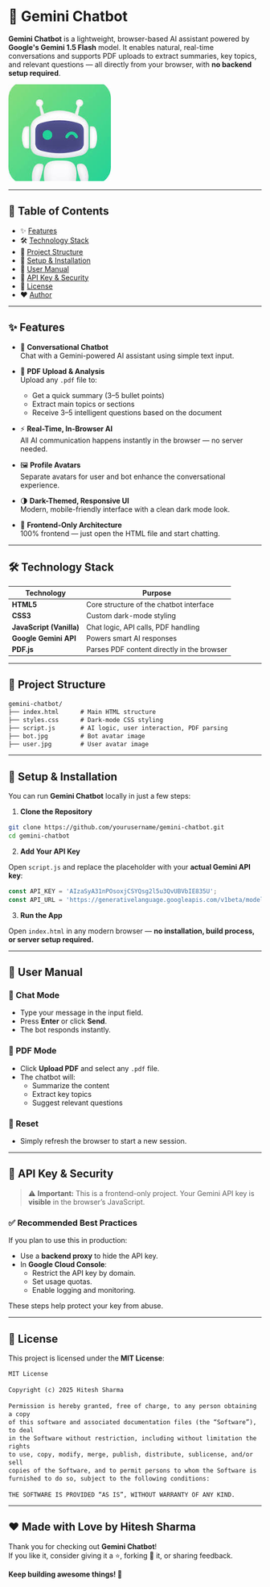 # 🤖 Gemini Chatbot

**Gemini Chatbot** is a lightweight, browser-based AI assistant powered by **Google's Gemini 1.5 Flash** model. It enables natural, real-time conversations and supports PDF uploads to extract summaries, key topics, and relevant questions — all directly from your browser, with **no backend setup required**.

![Gemini Chatbot Screenshot](./bot.jpg)

---

## 📌 Table of Contents

- ✨ [Features](#-features)  
- 🛠️ [Technology Stack](#-technology-stack)  
- 📁 [Project Structure](#-project-structure)  
- 🧰 [Setup & Installation](#-setup--installation)  
- 📘 [User Manual](#-user-manual)  
- 🔐 [API Key & Security](#-api-key--security)  
- 📄 [License](#-license)  
- ❤️ [Author](#️-made-with-love-by-hitesh-sharma)  

---

## ✨ Features

- 💬 **Conversational Chatbot**  
  Chat with a Gemini-powered AI assistant using simple text input.

- 📄 **PDF Upload & Analysis**  
  Upload any `.pdf` file to:
  - Get a quick summary (3–5 bullet points)
  - Extract main topics or sections
  - Receive 3–5 intelligent questions based on the document

- ⚡ **Real-Time, In-Browser AI**  
  All AI communication happens instantly in the browser — no server needed.

- 🖼️ **Profile Avatars**  
  Separate avatars for user and bot enhance the conversational experience.

- 🌗 **Dark-Themed, Responsive UI**  
  Modern, mobile-friendly interface with a clean dark mode look.

- 🧩 **Frontend-Only Architecture**  
  100% frontend — just open the HTML file and start chatting.

---

## 🛠️ Technology Stack

| Technology                | Purpose                                                  |
|---------------------------|----------------------------------------------------------|
| **HTML5**                 | Core structure of the chatbot interface                  |
| **CSS3**                  | Custom dark-mode styling                                 |
| **JavaScript (Vanilla)**  | Chat logic, API calls, PDF handling                      |
| **Google Gemini API**     | Powers smart AI responses                                |
| **PDF.js**                | Parses PDF content directly in the browser               |

---

## 📁 Project Structure

```
gemini-chatbot/
├── index.html      # Main HTML structure
├── styles.css      # Dark-mode CSS styling
├── script.js       # AI logic, user interaction, PDF parsing
├── bot.jpg         # Bot avatar image
├── user.jpg        # User avatar image
```

---

## 🧰 Setup & Installation

You can run **Gemini Chatbot** locally in just a few steps:

1. **Clone the Repository**

```bash
git clone https://github.com/yourusername/gemini-chatbot.git
cd gemini-chatbot
```

2. **Add Your API Key**

Open `script.js` and replace the placeholder with your **actual Gemini API key**:

```js
const API_KEY = 'AIzaSyA31nPOsoxjCSYQsg2l5u3QvUBVbIE835U';
const API_URL = 'https://generativelanguage.googleapis.com/v1beta/models/gemini-1.5-flash-latest:generateContent';
```

3. **Run the App**

Open `index.html` in any modern browser — **no installation, build process, or server setup required.**

---

## 📘 User Manual

### 💬 Chat Mode

- Type your message in the input field.
- Press **Enter** or click **Send**.
- The bot responds instantly.

### 📄 PDF Mode

- Click **Upload PDF** and select any `.pdf` file.
- The chatbot will:
  - Summarize the content
  - Extract key topics
  - Suggest relevant questions

### 🔄 Reset

- Simply refresh the browser to start a new session.

---

## 🔐 API Key & Security

> ⚠️ **Important:** This is a frontend-only project. Your Gemini API key is **visible** in the browser’s JavaScript.

### ✅ Recommended Best Practices

If you plan to use this in production:

- Use a **backend proxy** to hide the API key.
- In **Google Cloud Console**:
  - Restrict the API key by domain.
  - Set usage quotas.
  - Enable logging and monitoring.

These steps help protect your key from abuse.

---

## 📄 License

This project is licensed under the **MIT License**:

```
MIT License

Copyright (c) 2025 Hitesh Sharma

Permission is hereby granted, free of charge, to any person obtaining a copy
of this software and associated documentation files (the “Software”), to deal
in the Software without restriction, including without limitation the rights
to use, copy, modify, merge, publish, distribute, sublicense, and/or sell
copies of the Software, and to permit persons to whom the Software is
furnished to do so, subject to the following conditions:

THE SOFTWARE IS PROVIDED “AS IS”, WITHOUT WARRANTY OF ANY KIND.
```

---

## ❤️ Made with Love by Hitesh Sharma

Thank you for checking out **Gemini Chatbot**!  
If you like it, consider giving it a ⭐, forking 🍴 it, or sharing feedback.

**Keep building awesome things! 🚀**

